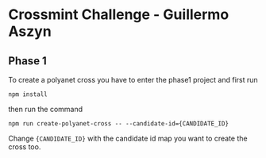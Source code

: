 # Crossmint Challenge - Guillermo Aszyn

## Phase 1

To create a polyanet cross you have to enter the phase1 project and first run 

```
npm install
```

then run the command 

```
npm run create-polyanet-cross -- --candidate-id={CANDIDATE_ID}
```

Change `{CANDIDATE_ID}` with the candidate id map you want to create the cross too.

